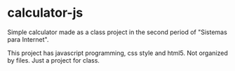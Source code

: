 # calculator-js
Simple calculator made as a class project in the second period of "Sistemas para Internet".

This project has javascript programming, css style and html5. Not organized by files. Just a project for class.
